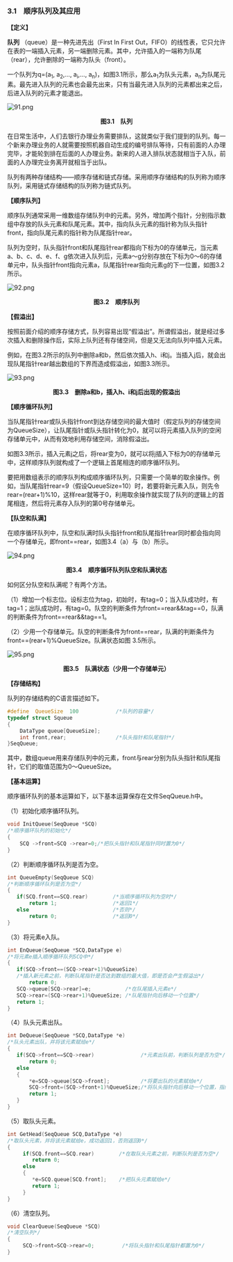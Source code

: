 ### 3.1　顺序队列及其应用

**【定义】**

**队列** （queue）是一种先进先出（First In First Out，FIFO）的线性表，它只允许在表的一端插入元素，另一端删除元素。其中，允许插入的一端称为队尾（rear），允许删除的一端称为队头（front）。

一个队列为q=(a<sub class="my_markdown">1</sub>, a<sub>2</sub>,…, a<sub class="my_markdown">i</sub>,…, a<sub class="my_markdown">n</sub>)，如图3.1所示，那么a<sub class="my_markdown">1</sub>为队头元素，a<sub class="my_markdown">n</sub>为队尾元素。最先进入队列的元素也会最先出来，只有当最先进入队列的元素都出来之后，后进入队列的元素才能退出。

![91.png](../images/91.png)
<center class="my_markdown"><b class="my_markdown">图3.1　队列</b></center>

在日常生活中，人们去银行办理业务需要排队，这就类似于我们提到的队列。每一个新来办理业务的人就需要按照机器自动生成的编号排队等待，只有前面的人办理完毕，才能轮到排在后面的人办理业务。新来的人进入排队状态就相当于入队，前面的人办理完业务离开就相当于出队。

队列有两种存储结构——顺序存储和链式存储。采用顺序存储结构的队列称为顺序队列，采用链式存储结构的队列称为链式队列。

**【顺序队列】**

顺序队列通常采用一维数组存储队列中的元素。另外，增加两个指针，分别指示数组中存放的队头元素和队尾元素。其中，指向队头元素的指针称为队头指针front，指向队尾元素的指针称为队尾指针rear。

队列为空时，队头指针front和队尾指针rear都指向下标为0的存储单元，当元素a、b、c、d、e、f、g依次进入队列后，元素a～g分别存放在下标为0～6的存储单元中，队头指针front指向元素a，队尾指针rear指向元素g的下一位置，如图3.2所示。

![92.png](../images/92.png)
<center class="my_markdown"><b class="my_markdown">图3.2　顺序队列</b></center>

**【假溢出】**

按照前面介绍的顺序存储方式，队列容易出现“假溢出”。所谓假溢出，就是经过多次插入和删除操作后，实际上队列还有存储空间，但是又无法向队列中插入元素。

例如，在图3.2所示的队列中删除a和b，然后依次插入h、i和j。当插入j后，就会出现队尾指针rear越出数组的下界而造成假溢出，如图3.3所示。

![93.png](../images/93.png)
<center class="my_markdown"><b class="my_markdown">图3.3　删除a和b，插入h、i和j后出现的假溢出</b></center>

**【顺序循环队列】**

当队尾指针rear或队头指针front到达存储空间的最大值时（假定队列的存储空间为QueueSize），让队尾指针或队头指针转化为0，就可以将元素插入队列的空闲存储单元中，从而有效地利用存储空间，消除假溢出。

如图3.3所示，插入元素j之后，将rear变为0，就可以将j插入下标为0的存储单元中，这样顺序队列就构成了一个逻辑上首尾相连的顺序循环队列。

要把用数组表示的顺序队列构成顺序循环队列，只需要一个简单的取余操作。例如，当队尾指针rear=9（假设QueueSize=10）时，若要将新元素入队，则先令rear=(rear+1)%10，这样rear就等于0，利用取余操作就实现了队列的逻辑上的首尾相连，然后将元素存入队列的第0号存储单元。

**【队空和队满】**

在顺序循环队列中，队空和队满时队头指针front和队尾指针rear同时都会指向同一个存储单元，即front==rear，如图3.4（a）与（b）所示。

![94.png](../images/94.png)
<center class="my_markdown"><b class="my_markdown">图3.4　顺序循环队列队空和队满状态</b></center>

如何区分队空和队满呢？有两个方法。

（1）增加一个标志位。设标志位为tag，初始时，有tag=0；当入队成功时，有tag=1；出队成功时，有tag=0。队空的判断条件为front==rear&&tag==0，队满的判断条件为front==rear&&tag==1。

（2）少用一个存储单元。队空的判断条件为front==rear，队满的判断条件为front==(rear+1)%QueueSize。队满状态如图 3.5所示。

![95.png](../images/95.png)
<center class="my_markdown"><b class="my_markdown">图3.5　队满状态（少用一个存储单元）</b></center>

**【存储结构】**

队列的存储结构的C语言描述如下。

```c
#define  QueueSize  100            /*队列的容量*/
typedef struct Squeue
{
    DataType queue[QueueSize];
    int front,rear;                /*队头指针和队尾指针*/
}SeqQueue;
```

其中，数组queue用来存储队列中的元素，front与rear分别为队头指针和队尾指针，它们的取值范围为0～QueueSize。

**【基本运算】**

顺序循环队列的基本运算如下，以下基本运算保存在文件SeqQueue.h中。

（1）初始化顺序循环队列。

```c
void InitQueue(SeqQueue *SCQ)
/*顺序循环队列的初始化*/
{
    SCQ ->front=SCQ ->rear=0;/*把队头指针和队尾指针同时置为0*/
}
```

（2）判断顺序循环队列是否为空。

```c
int QueueEmpty(SeqQueue SCQ)
/*判断顺序循环队列是否为空*/
{
   if(SCQ.front==SCQ.rear)        /*当顺序循环队列为空时*/
       return 1;                  /*返回1*/
   else                           /*否则*/
       return 0;                  /*返回0*/
}
```

（3）将元素e入队。

```c
int EnQueue(SeqQueue *SCQ,DataType e)
/*将元素e插入顺序循环队列SCQ中*/
{
   if(SCQ->front==(SCQ->rear+1)%QueueSize)
   /*插入新元素之前，判断队尾指针是否达到数组的最大值，即是否会产生假溢出*/
       return 0;
   SCQ->queue[SCQ->rear]=e;           /*在队尾插入元素e*/
   SCQ->rear=(SCQ->rear+1)%QueueSize; /*队尾指针向后移动一个位置*/
   return 1;
}
```

（4）队头元素出队。

```c
int DeQueue(SeqQueue *SCQ,DataType *e)
/*队头元素出队，并将该元素赋给e*/
{
   if(SCQ->front==SCQ->rear)               /*元素出队前，判断队列是否为空*/
       return 0;
   else
   {
       *e=SCQ->queue[SCQ->front];          /*将要出队的元素赋给e*/
       SCQ->front=(SCQ->front+1)%QueueSize;/*将队头指针向后移动一个位置，指向新的队头*/
       return 1;
   }
}
```

（5）取队头元素。

```c
int GetHead(SeqQueue SCQ,DataType *e)
/*取队头元素，并将该元素赋给e，成功返回1，否则返回0*/
{
     if(SCQ.front==SCQ.rear)        /*在取队头元素之前，判断队列是否为空*/
        return 0;
     else
     {
        *e=SCQ.queue[SCQ.front];    /*把队头元素赋给e*/
        return 1;
     }
}
```

（6）清空队列。

```c
void ClearQueue(SeqQueue *SCQ)
/*清空队列*/
{
     SCQ->front=SCQ->rear=0;         /*将队头指针和队尾指针都置为0*/
}
```

